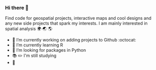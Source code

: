 ### Hi there 👋

Find code for geospatial projects, interactive maps and cool designs and any new side projects that spark my interests. I am mainly interested in spatial analysis :earth_africa: :earth_asia: :earth_americas: 

- 🔭 I’m currently working on adding projects to Github :octocat:
- 🌱 I’m currently learning R 
- 🤔 I’m looking for packages in Python
- :books: :pencil2: I'm still studying
- :round_pushpin:



<!--
**sahoyosso/sahoyosso** is a ✨ _special_ ✨ repository because its `README.md` (this file) appears on your GitHub profile.

Solarized dark             |  Solarized Ocean
:-------------------------:|:-------------------------:
![](https://...Dark.png)  |  ![](https://...Ocean.png)

Here are some ideas to get you started:

- 🔭 I’m currently working on ...
- 🌱 I’m currently learning :octocat:
- 👯 I’m looking to collaborate on ...
- 🤔 I’m looking for help with ...
- 💬 Ask me about ...
- 📫 How to reach me: ...
- 😄 Pronouns: ...
- ⚡ Fun fact: ...
:globe_with_meridians:


-->

